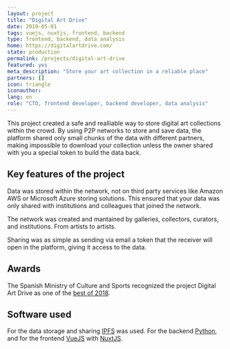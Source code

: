 ```yaml
---
layout: project
title: "Digital Art Drive"
date: 2019-05-01
tags: vuejs, nuxtjs, frontend, backend
type: frontend, backend, data analysis
home: https://digitalartdrive.com/
state: production
permalink: /projects/digital-art-drive
featured: yes
meta_description: "Store your art collection in a reliable place"
partners: []
icon: triangle
iconauthor:
lang: en
role: "CTO, frontend developer, backend developer, data analysis"
---
```


This project created a safe and realliable way to store digital art collections within the crowd. By using P2P networks to store and save data, the platform shared only small chunks of the data with different partners, making impossible to download your collection unless the owner shared with you a special token to build the data back.

## Key features of the project

Data was stored within the network, not on third party services like Amazon AWS or Microsoft Azure storing solutions. This ensured that your data was only shared with institutions and colleagues that joined the network.

The network was created and mantained by galleries, collectors, curators, and institutions. From artists to artists.

Sharing was as simple as sending via email a token that the receiver will open in the platform, giving it access to the data.

## Awards

The Spanish Ministry of Culture and Sports recognized the project Digital Art Drive as one of the [best of 2018](https://www.culturaydeporte.gob.es/cultura/industriasculturales/mejores-proyectos/mejores-proyectos-2018/modernizacion/conservacion-arte-digital.html).

## Software used
For the data storage and sharing [IPFS](https://ipfs.io/) was used. For the backend [Python](https://www.python.org/), and for the frontend [VueJS](https://vuejs.org/) with [NuxtJS](https://nuxtjs.org/).

